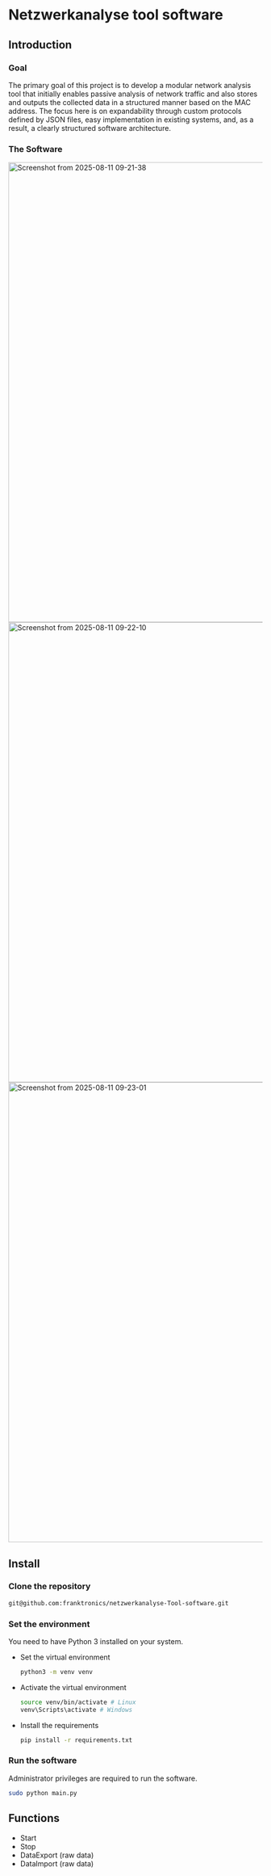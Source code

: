 # Netzwerkanalyse tool software

## Introduction

### Goal
The primary goal of this project is to develop a modular network analysis tool that initially enables passive analysis of network traffic and also stores and outputs the collected data in a structured manner based on the MAC address.
The focus here is on expandability through custom protocols defined by JSON files, easy implementation in existing systems, and, as a result, a clearly structured software architecture.

### The Software
<img width="1241" height="911" alt="Screenshot from 2025-08-11 09-21-38" src="https://github.com/user-attachments/assets/1170f3d7-408a-4589-9980-9d15f11f9f41" />
<img width="1241" height="911" alt="Screenshot from 2025-08-11 09-22-10" src="https://github.com/user-attachments/assets/ed28a7f7-5e3f-4a67-a55e-87a715e3fbbe" />
<img width="1241" height="911" alt="Screenshot from 2025-08-11 09-23-01" src="https://github.com/user-attachments/assets/9d92953c-a988-4651-8834-80b0aa55443b" />

## Install

### Clone the repository

```bash
git@github.com:franktronics/netzwerkanalyse-Tool-software.git
```

### Set the environment
You need to have Python 3 installed on your system.

- Set the virtual environment
    ```bash
    python3 -m venv venv
    ```
- Activate the virtual environment
    ```bash
    source venv/bin/activate # Linux
    venv\Scripts\activate # Windows
    ```
- Install the requirements
    ```bash
    pip install -r requirements.txt
    ```
  
### Run the software
Administrator privileges are required to run the software.

```bash
sudo python main.py
```

## Functions
- Start
- Stop
- DataExport (raw data)
- DataImport (raw data)
